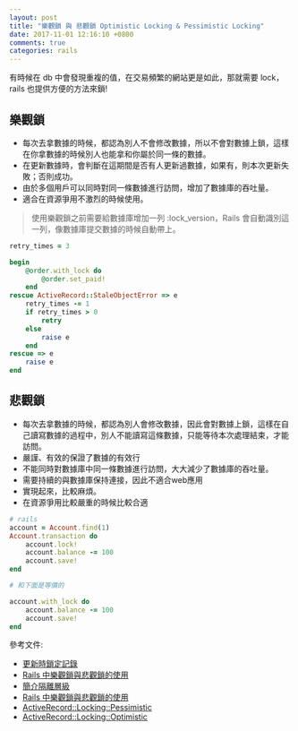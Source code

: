 ```yaml
---
layout: post
title: "樂觀鎖 與 悲觀鎖 Optimistic Locking & Pessimistic Locking"
date: 2017-11-01 12:16:10 +0800
comments: true
categories: rails
---
```


有時候在 db 中會發現重複的值，在交易頻繁的網站更是如此，那就需要 lock，rails 也提供方便的方法來鎖!

<!-- more -->

## 樂觀鎖

* 每次去拿數據的時候，都認為別人不會修改數據，所以不會對數據上鎖，這樣在你拿數據的時候別人也能拿和你屬於同一條的數據。
* 在更新數據時，會判斷在這期間是否有人更新過數據，如果有，則本次更新失敗；否則成功。
* 由於多個用戶可以同時對同一條數據進行訪問，增加了數據庫的吞吐量。
* 適合在資源爭用不激烈的時候使用。


> 使用樂觀鎖之前需要給數據庫增加一列 :lock_version，Rails 會自動識別這一列，像數據庫提交數據的時候自動帶上。

```ruby
retry_times = 3

begin
    @order.with_lock do
        @order.set_paid!
    end
rescue ActiveRecord::StaleObjectError => e
    retry_times -= 1
    if retry_times > 0
        retry
    else
        raise e
    end
rescue => e
    raise e
end
```

## 悲觀鎖

* 每次去拿數據的時候，都認為別人會修改數據，因此會對數據上鎖，這樣在自己讀寫數據的過程中，別人不能讀寫這條數據，只能等待本次處理結束，才能訪問。
* 嚴謹、有效的保證了數據的有效行
* 不能同時對數據庫中同一條數據進行訪問，大大減少了數據庫的吞吐量。
* 需要持續的與數據庫保持連接，因此不適合web應用
* 實現起來，比較麻煩。
* 在資源爭用比較嚴重的時候比較合適



```ruby
# rails
account = Account.find(1)
Account.transaction do
    account.lock!
    account.balance -= 100
    account.save! 
end

# 和下面是等價的

account.with_lock do
    account.balance -= 100
    account.save!
end
```


參考文件:

* [更新時鎖定記錄](https://rails.ruby.tw/active_record_querying.html#%E6%9B%B4%E6%96%B0%E6%99%82%E9%8E%96%E5%AE%9A%E8%A8%98%E9%8C%84)
* [Rails 中樂觀鎖與悲觀鎖的使用](https://ruby-china.org/topics/28963)
* [簡介隔離層級](https://openhome.cc/Gossip/HibernateGossip/IsolationLevel.html)
* [Rails 中樂觀鎖與悲觀鎖的使用](https://ruby-china.org/topics/28963)
* [ActiveRecord::Locking::Pessimistic](http://api.rubyonrails.org/classes/ActiveRecord/Locking/Pessimistic.html)
* [ActiveRecord::Locking::Optimistic](http://api.rubyonrails.org/classes/ActiveRecord/Locking/Optimistic.html)
